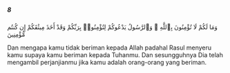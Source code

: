 ##### 8

<span class="ayah">وَمَا لَكُمْ لَا تُؤْمِنُونَ بِٱللَّهِ ۙ وَٱلرَّسُولُ يَدْعُوكُمْ لِتُؤْمِنُوا۟ بِرَبِّكُمْ وَقَدْ أَخَذَ مِيثَٰقَكُمْ إِن كُنتُم مُّؤْمِنِينَ</span>

<span class="ayah_translation">Dan mengapa kamu tidak beriman kepada Allah padahal Rasul menyeru kamu supaya kamu beriman kepada Tuhanmu. Dan sesungguhnya Dia telah mengambil perjanjianmu jika kamu adalah orang-orang yang beriman.</span>
